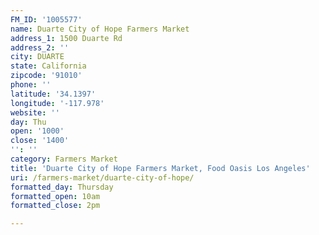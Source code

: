```yaml
---
FM_ID: '1005577'
name: Duarte City of Hope Farmers Market
address_1: 1500 Duarte Rd
address_2: ''
city: DUARTE
state: California
zipcode: '91010'
phone: ''
latitude: '34.1397'
longitude: '-117.978'
website: ''
day: Thu
open: '1000'
close: '1400'
'': ''
category: Farmers Market
title: 'Duarte City of Hope Farmers Market, Food Oasis Los Angeles'
uri: /farmers-market/duarte-city-of-hope/
formatted_day: Thursday
formatted_open: 10am
formatted_close: 2pm

---
```

